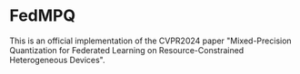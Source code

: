 # FedMPQ
This is an official implementation of the CVPR2024 paper "Mixed-Precision Quantization for Federated Learning on Resource-Constrained Heterogeneous Devices".
